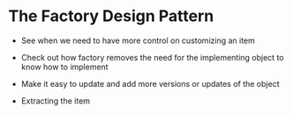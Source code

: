 # The Factory Design Pattern

* See when we need to have more control on customizing an item
* Check out how factory removes the need for the implementing object to know how to implement
* Make it easy to update and add more versions or updates of the object

* Extracting the item